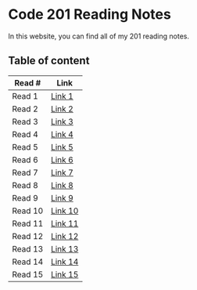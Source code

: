 # Code 201 Reading Notes

In this website, you can find all of my 201 reading notes.

## Table of content

| Read # | Link |
|------|------|
| Read 1 | [Link 1](class-01.md) |
| Read 2 | [Link 2](class-02.md) |
| Read 3 | [Link 3](class-03.md) |
| Read 4 | [Link 4](class-04.md) |
| Read 5 | [Link 5](class-05.md) |
| Read 6 | [Link 6](class-06.md) |
| Read 7 | [Link 7](class-07.md) |
| Read 8 | [Link 8](class-08.md) |
| Read 9 | [Link 9](class-09.md) |
| Read 10 | [Link 10](class-10.md) |
| Read 11 | [Link 11](class-11.md) |
| Read 12 | [Link 12](class-12.md) |
| Read 13 | [Link 13]() |
| Read 14 | [Link 14]() |
| Read 15 | [Link 15]() |
